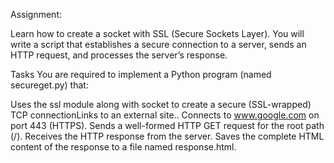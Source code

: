 Assignment:

Learn how to create a socket with SSL (Secure Sockets Layer). You will write a script that establishes a secure connection to a server, sends an HTTP request, and processes the server’s response.

Tasks
You are required to implement a Python program (named secureget.py) that:

Uses the ssl module along with socket to create a secure (SSL-wrapped) TCP connectionLinks to an external site..
Connects to www.google.com on port 443 (HTTPS).
Sends a well-formed HTTP GET request for the root path (/).
Receives the HTTP response from the server.
Saves the complete HTML content of the response to a file named response.html.

